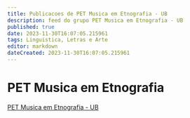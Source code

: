 ```yaml
---
title: Publicacoes de PET Musica em Etnografia - UB
description: feed do grupo PET Musica em Etnografia - UB
published: true
date: 2023-11-30T16:07:05.215961
tags: Linguistica, Letras e Arte
editor: markdown
dateCreated: 2023-11-30T16:07:05.215961
---
```


# PET Musica em Etnografia
[PET Musica em Etnografia - UB](/grupo/282PETMusicaemEtnografiaUB.md)